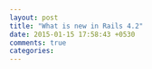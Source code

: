 ```yaml
---
layout: post
title: "What is new in Rails 4.2"
date: 2015-01-15 17:58:43 +0530
comments: true
categories: 
---
```

